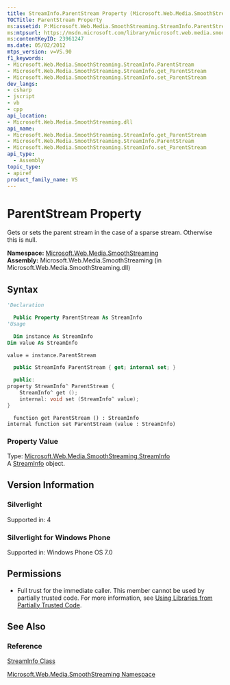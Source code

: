 ```yaml
---
title: StreamInfo.ParentStream Property (Microsoft.Web.Media.SmoothStreaming)
TOCTitle: ParentStream Property
ms:assetid: P:Microsoft.Web.Media.SmoothStreaming.StreamInfo.ParentStream
ms:mtpsurl: https://msdn.microsoft.com/library/microsoft.web.media.smoothstreaming.streaminfo.parentstream(v=VS.90)
ms:contentKeyID: 23961247
ms.date: 05/02/2012
mtps_version: v=VS.90
f1_keywords:
- Microsoft.Web.Media.SmoothStreaming.StreamInfo.ParentStream
- Microsoft.Web.Media.SmoothStreaming.StreamInfo.get_ParentStream
- Microsoft.Web.Media.SmoothStreaming.StreamInfo.set_ParentStream
dev_langs:
- csharp
- jscript
- vb
- cpp
api_location:
- Microsoft.Web.Media.SmoothStreaming.dll
api_name:
- Microsoft.Web.Media.SmoothStreaming.StreamInfo.get_ParentStream
- Microsoft.Web.Media.SmoothStreaming.StreamInfo.ParentStream
- Microsoft.Web.Media.SmoothStreaming.StreamInfo.set_ParentStream
api_type:
  - Assembly
topic_type:
- apiref
product_family_name: VS
---
```


# ParentStream Property

Gets or sets the parent stream in the case of a sparse stream. Otherwise this is null.

**Namespace:**  [Microsoft.Web.Media.SmoothStreaming](microsoft-web-media-smoothstreaming-namespace_1.md)  
**Assembly:**  Microsoft.Web.Media.SmoothStreaming (in Microsoft.Web.Media.SmoothStreaming.dll)

## Syntax

```vb
'Declaration

  Public Property ParentStream As StreamInfo
'Usage

  Dim instance As StreamInfo
Dim value As StreamInfo

value = instance.ParentStream
```

```csharp
  public StreamInfo ParentStream { get; internal set; }
```

```cpp
  public:
property StreamInfo^ ParentStream {
    StreamInfo^ get ();
    internal: void set (StreamInfo^ value);
}
```

```jscript
  function get ParentStream () : StreamInfo
internal function set ParentStream (value : StreamInfo)
```

### Property Value

Type: [Microsoft.Web.Media.SmoothStreaming.StreamInfo](streaminfo-class-microsoft-web-media-smoothstreaming_1.md)  
A [StreamInfo](streaminfo-class-microsoft-web-media-smoothstreaming_1.md) object.  

## Version Information

### Silverlight

Supported in: 4  

### Silverlight for Windows Phone

Supported in: Windows Phone OS 7.0  

## Permissions

  - Full trust for the immediate caller. This member cannot be used by partially trusted code. For more information, see [Using Libraries from Partially Trusted Code](https://msdn.microsoft.com/library/8skskf63).

## See Also

### Reference

[StreamInfo Class](streaminfo-class-microsoft-web-media-smoothstreaming_1.md)

[Microsoft.Web.Media.SmoothStreaming Namespace](microsoft-web-media-smoothstreaming-namespace_1.md)

